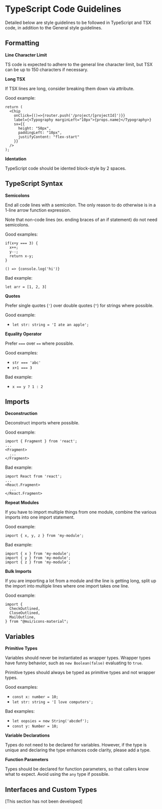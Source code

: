 # TypeScript Code Guidelines

Detailed below are style guidelines to be followed in TypeScript and TSX code, in addition to the General style guidelines.

## Formatting

**Line Character Limit**

TS code is expected to adhere to the general line character limit, but TSX can be up to 150 characters if necessary.

**Long TSX**

If TSX lines are long, consider breaking them down via attribute.

Good example:
```tsx
return (
  <Chip
    onClick={()=>{router.push('/project/[projectId]')}}
    label={<Typography marginLeft="10px">{props.name}</Typography>}
    sx={{
      height: "50px",
      paddingLeft: "10px",
      justifyContent: "flex-start"
    }}
  />
);
```

**Identation**

TypeScript code should be idented block-style by 2 spaces.

## TypeScript Syntax

**Semicolons**

End all code lines with a semicolon. The only reason to do otherwise is in a 1-line arrow function expression.

Note that non-code lines (ex. ending braces of an if statement) do not need semicolons.

Good examples:
```tsx
if(x+y === 3) {
  x++;
  y--;
  return x-y;
}
```
```tsx
() => {console.log('hi')}
```

Bad example:
```tsx
let arr = [1, 2, 3]
```

**Quotes**

Prefer single quotes (`'`) over double quotes (`"`) for strings where possible.

Good example:
* `let str: string = 'I ate an apple';`

**Equality Operator**

Prefer `===` over `==` where possible.

Good examples:
* `str === 'abc'`
* `x+1 === 3`

Bad example:
* `x == y ? 1 : 2`

## Imports

**Deconstruction**

Deconstruct imports where possible.

Good example:
```tsx
import { Fragment } from 'react';
...
<Fragment>
  ...
</Fragment>
```

Bad example:
```tsx
import React from 'react';
...
<React.Fragment>
  ...
</React.Fragment>
```

**Repeat Modules**

If you have to import multiple things from one module, combine the various imports into one import statement.

Good example:
```tsx
import { x, y, z } from 'my-module';
```

Bad example:
```tsx
import { x } from 'my-module';
import { y } from 'my-module';
import { z } from 'my-module';
```

**Bulk Imports**

If you are importing a lot from a module and the line is getting long, split up the import into multiple lines where one import takes one line.

Good example:
```tsx
import {
  CheckOutlined,
  CloseOutlined,
  MailOutline,
} from "@mui/icons-material";
```

## Variables

**Primitive Types**

Variables should never be instantiated as wrapper types. Wrapper types have funny behavior, such as `new Boolean(false)` evaluating to `true`.

Primitive types should always be typed as primitive types and not wrapper types.

Good examples:
* `const x: number = 10;`
* `let str: string = 'I love computers';`

Bad examples:
* `let oopsies = new String('abcdef');`
* `const y: Number = 10;`

**Variable Declarations**

Types do not need to be declared for variables. However, if the type is unique and declaring the type enhances code clarity, please add a type.

**Function Parameters**

Types should be declared for function parameters, so that callers know what to expect. Avoid using the `any` type if possible.

## Interfaces and Custom Types

[This section has not been developed]
